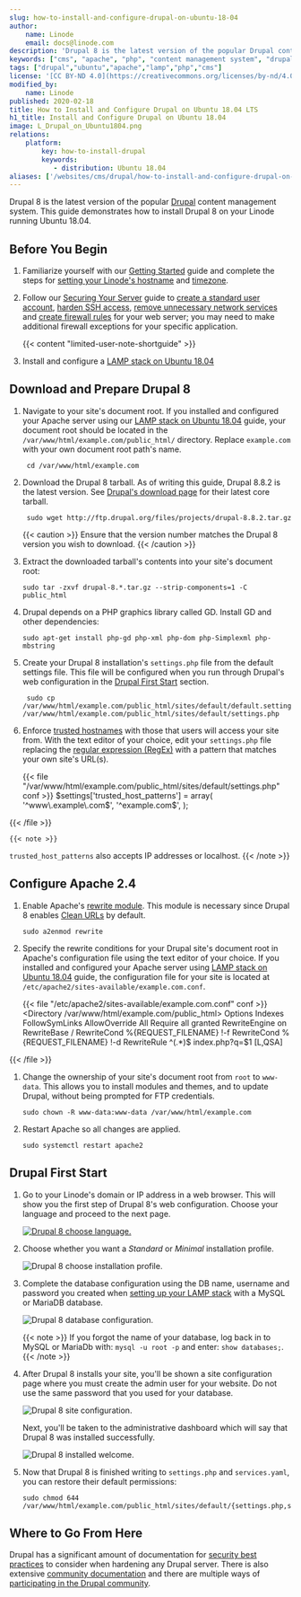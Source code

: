 ```yaml
---
slug: how-to-install-and-configure-drupal-on-ubuntu-18-04
author:
    name: Linode
    email: docs@linode.com
description: 'Drupal 8 is the latest version of the popular Drupal content management system. This guide will show you how to install and configure the Drupal CMS on your Ubuntu 18.04 Linode so you can begin developing your own websites.'
keywords: ["cms", "apache", "php", "content management system", "drupal 8", "ubuntu 18.04"]
tags: ["drupal","ubuntu","apache","lamp","php","cms"]
license: '[CC BY-ND 4.0](https://creativecommons.org/licenses/by-nd/4.0)'
modified_by:
    name: Linode
published: 2020-02-18
title: How to Install and Configure Drupal on Ubuntu 18.04 LTS
h1_title: Install and Configure Drupal on Ubuntu 18.04
image: L_Drupal_on_Ubuntu1804.png
relations:
    platform:
        key: how-to-install-drupal
        keywords:
           - distribution: Ubuntu 18.04
aliases: ['/websites/cms/drupal/how-to-install-and-configure-drupal-on-ubuntu-18-04/']
---
```


Drupal 8 is the latest version of the popular [Drupal](https://www.drupal.org/) content management system. This guide demonstrates how to install Drupal 8 on your Linode running Ubuntu 18.04.

## Before You Begin

1.  Familiarize yourself with our [Getting Started](/docs/getting-started) guide and complete the steps for [setting your Linode's hostname](/docs/getting-started/#set-the-hostname) and [timezone](/docs/getting-started/#set-the-timezone).

1. Follow our [Securing Your Server](/docs/security/securing-your-server) guide to [create a standard user account](/docs/security/securing-your-server/#add-a-limited-user-account), [harden SSH access](/docs/security/securing-your-server/#harden-ssh-access), [remove unnecessary network services](/docs/security/securing-your-server/#remove-unused-network-facing-services) and [create firewall rules](/docs/security/securing-your-server/#configure-a-firewall) for your web server; you may need to make additional firewall exceptions for your specific application.

    {{< content "limited-user-note-shortguide" >}}

3.  Install and configure a [LAMP stack on Ubuntu 18.04](/docs/web-servers/lamp/how-to-install-a-lamp-stack-on-ubuntu-18-04/)

## Download and Prepare Drupal 8

1. Navigate to your site's document root. If you installed and configured your Apache server using our [LAMP stack on Ubuntu 18.04](/docs/web-servers/lamp/how-to-install-a-lamp-stack-on-ubuntu-18-04/) guide, your document root should be located in the `/var/www/html/example.com/public_html/` directory. Replace `example.com` with your own document root path's name.

        cd /var/www/html/example.com

1. Download the Drupal 8 tarball. As of writing this guide, Drupal 8.8.2 is the latest version. See [Drupal's download page](https://www.drupal.org/project/drupal) for their latest core tarball.

        sudo wget http://ftp.drupal.org/files/projects/drupal-8.8.2.tar.gz

    {{< caution >}}
Ensure that the version number matches the Drupal 8 version you wish to download.
{{< /caution >}}

1.  Extract the downloaded tarball's contents into your site's document root:

        sudo tar -zxvf drupal-8.*.tar.gz --strip-components=1 -C public_html

1.  Drupal depends on a PHP graphics library called GD. Install GD and other dependencies:

        sudo apt-get install php-gd php-xml php-dom php-Simplexml php-mbstring

1. Create your Drupal 8 installation's `settings.php` file from the default settings file. This file will be configured when you run through Drupal's web configuration in the [Drupal First Start](#drupal-first-start) section.

        sudo cp /var/www/html/example.com/public_html/sites/default/default.settings.php /var/www/html/example.com/public_html/sites/default/settings.php

1.  Enforce [trusted hostnames](https://www.drupal.org/node/2410395) with those that users will access your site from. With the text editor of your choice, edit your `settings.php` file replacing the [regular expression (RegEx)](https://www.php.net/manual/en/reference.pcre.pattern.syntax.php) with a pattern that matches your own site's URL(s).

    {{< file "/var/www/html/example.com/public_html/sites/default/settings.php" conf >}}
$settings['trusted_host_patterns'] = array(
  '^www\.example\.com$',
  '^example\.com$',
  );

{{< /file >}}

    {{< note >}}
`trusted_host_patterns` also accepts IP addresses or localhost.
{{< /note >}}

## Configure Apache 2.4

1.  Enable Apache's [rewrite module](https://httpd.apache.org/docs/current/mod/mod_rewrite.html). This module is necessary since Drupal 8 enables [Clean URLs](https://www.drupal.org/getting-started/clean-urls) by default.

        sudo a2enmod rewrite

2.  Specify the rewrite conditions for your Drupal site's document root in Apache's configuration file using the text editor of your choice. If you installed and configured your Apache server using [LAMP stack on Ubuntu 18.04](/docs/web-servers/lamp/how-to-install-a-lamp-stack-on-ubuntu-18-04/) guide, the configuration file for your site is located at `/etc/apache2/sites-available/example.com.conf`.

    {{< file "/etc/apache2/sites-available/example.com.conf" conf >}}
<Directory /var/www/html/example.com/public_html>
    Options Indexes FollowSymLinks
    AllowOverride All
    Require all granted
      RewriteEngine on
      RewriteBase /
      RewriteCond %{REQUEST_FILENAME} !-f
      RewriteCond %{REQUEST_FILENAME} !-d
      RewriteRule ^(.*)$ index.php?q=$1 [L,QSA]
</Directory>
{{< /file >}}

1.  Change the ownership of your site's document root from `root` to `www-data`. This allows you to install modules and themes, and to update Drupal, without being prompted for FTP credentials.

        sudo chown -R www-data:www-data /var/www/html/example.com

4.  Restart Apache so all changes are applied.

        sudo systemctl restart apache2

## Drupal First Start

1.  Go to your Linode's domain or IP address in a web browser. This will show you the first step of Drupal 8's web configuration. Choose your language and proceed to the next page.

    [![Drupal 8 choose language.](drupal-choose-language-small.png)](drupal-choose-language.png)

2.  Choose whether you want a *Standard* or *Minimal* installation profile.

    ![Drupal 8 choose installation profile.](drupal-choose-installation-profile.png)

3.  Complete the database configuration using the DB name, username and password you created when [setting up your LAMP stack](/docs/web-servers/lamp/how-to-install-a-lamp-stack-on-ubuntu-18-04/) with a MySQL or MariaDB database.

    ![Drupal 8 database configuration.](drupal-database-configuration.png)

    {{< note >}}
If you forgot the name of your database, log back in to MySQL or MariaDb with: `mysql -u root -p` and enter: `show databases;`.
{{< /note >}}

4.  After Drupal 8 installs your site, you'll be shown a site configuration page where you must create the admin user for your website. Do not use the same password that you used for your database.

    ![Drupal 8 site configuration.](drupal-site-configuration.png)

    Next, you'll be taken to the administrative dashboard which will say that Drupal 8 was installed successfully.

    ![Drupal 8 installed welcome.](drupal-installed-welcome.png)

5.  Now that Drupal 8 is finished writing to `settings.php` and `services.yaml`, you can restore their default permissions:

        sudo chmod 644 /var/www/html/example.com/public_html/sites/default/{settings.php,services.yml}

## Where to Go From Here

Drupal has a significant amount of documentation for [security best practices](https://www.drupal.org/security/secure-configuration) to consider when hardening any Drupal server. There is also extensive [community documentation](https://www.drupal.org/documentation) and there are multiple ways of [participating in the Drupal community](https://www.drupal.org/community).
